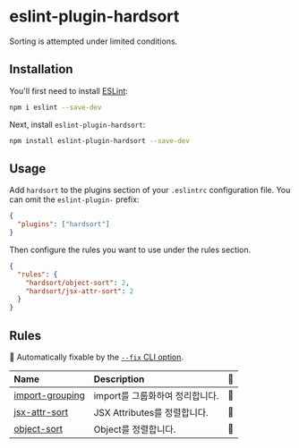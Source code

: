 # eslint-plugin-hardsort

Sorting is attempted under limited conditions.

## Installation

You'll first need to install [ESLint](https://eslint.org/):

```sh
npm i eslint --save-dev
```

Next, install `eslint-plugin-hardsort`:

```sh
npm install eslint-plugin-hardsort --save-dev
```

## Usage

Add `hardsort` to the plugins section of your `.eslintrc` configuration file. You can omit the `eslint-plugin-` prefix:

```json
{
  "plugins": ["hardsort"]
}
```

Then configure the rules you want to use under the rules section.

```json
{
  "rules": {
    "hardsort/object-sort": 2,
    "hardsort/jsx-attr-sort": 2
  }
}
```

## Rules

<!-- begin auto-generated rules list -->

🔧 Automatically fixable by the [`--fix` CLI option](https://eslint.org/docs/user-guide/command-line-interface#--fix).

| Name                                             | Description            | 🔧 |
| :----------------------------------------------- | :--------------------- | :- |
| [import-grouping](docs/rules/import-grouping.md) | import를 그룹화하여 정리합니다.   | 🔧 |
| [jsx-attr-sort](docs/rules/jsx-attr-sort.md)     | JSX Attributes를 정렬합니다. | 🔧 |
| [object-sort](docs/rules/object-sort.md)         | Object를 정렬합니다.         | 🔧 |

<!-- end auto-generated rules list -->
